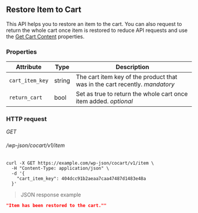 ## Restore Item to Cart ##

This API helps you to restore an item to the cart. You can also request to return the whole cart once item is restored to reduce API requests and use the [Get Cart Content](#get-cart-contents) properties. 

### Properties ###

| Attribute       | Type   | Description                                   |
| --------------- | ------ | --------------------------------------------- |
| `cart_item_key` | string | The cart item key of the product that was in the cart recently. <i class="label label-info">mandatory</i> |
| `return_cart`   | bool   | Set as true to return the whole cart once item added. <i class="label label-info">optional</i> |

### HTTP request ###

<div class="api-endpoint">
  <div class="endpoint-data">
    <i class="label label-get">GET</i>
    <h6>/wp-json/cocart/v1/item</h6>
    </div>
</div>

```shell
curl -X GET https://example.com/wp-json/cocart/v1/item \
  -H "Content-Type: application/json" \
  -d '{
    "cart_item_key": 404dcc91b2aeaa7caa47487d1483e48a
  }'
```

> JSON response example

```json
"Item has been restored to the cart.""
```

